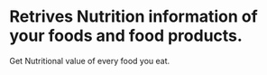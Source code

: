 # Retrives Nutrition information of your foods and food products.
 Get Nutritional value of every food you eat.
